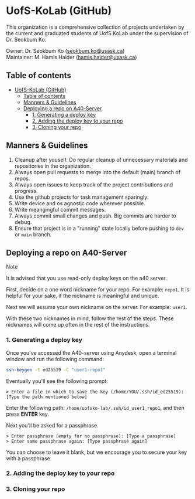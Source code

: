 # UofS-KoLab (GitHub)
This organization is a comprehensive collection of projects undertaken by the current and graduated students of UofS KoLab under the supervision of Dr. Seokbum Ko.

Owner: Dr. Seokbum Ko (seokbum.ko@usask.ca)  
Maintainer: M. Hamis Haider (hamis.haider@usask.ca)  

## Table of contents
- [UofS-KoLab (GitHub)](#uofs-kolab-github)
  - [Table of contents](#table-of-contents)
  - [Manners \& Guidelines](#manners--guidelines)
  - [Deploying a repo on A40-Server](#deploying-a-repo-on-a40-server)
    - [1. Generating a deploy key](#1-generating-a-deploy-key)
    - [2. Adding the deploy key to your repo](#2-adding-the-deploy-key-to-your-repo)
    - [3. Cloning your repo](#3-cloning-your-repo)


## Manners & Guidelines
1. Cleanup after youself. Do regular cleanup of unnecessary materials and repositories in the organization.
2. Always open pull requests to merge into the default (main) branch of repos.
3. Always open issues to keep track of the project contributions and progress.
4. Use the github projects for task management sparingly.
5. Write device and os agnostic code wherever possible.
6. Write meangingful commit messages.
7. Always commit small changes and push. Big commits are harder to debug.
8. Ensure that project is in a "running" state locally before pushing to `dev` or `main` branch.

## Deploying a repo on A40-Server
> [!NOTE]
> It is advised that you use read-only deploy keys on the a40 server.


First, decide on a one word nickname for your repo. For example: `repo1`. It is helpful for your sake, if the nickname is meaningful and unique.  

Next we will assume your own nickname on the server. For example: `user1`.  

With these two nicknames in mind, follow the rest of the steps. These nicknames will come up often in the rest of the instructions.

### 1. Generating a deploy key
Once you've accessed the A40-server using Anydesk, open a terminal window and run the following command:
```bash
ssh-keygen -t ed25519 -C "user1-repo1"
```
Eventually you'll see the following prompt:
```
> Enter a file in which to save the key (/home/YOU/.ssh/id_ed25519): [Type the path mentioned below]
```
Enter the following path: `/home/uofsko-lab/.ssh/id_user1_repo1`, and then press **ENTER** key.  

Next you'll be asked for a passphrase. 
```
> Enter passphrase (empty for no passphrase): [Type a passphrase]
> Enter same passphrase again: [Type passphrase again]
```
You can choose to leave it blank, but we encourage you to secure your key with a passphrase. 

### 2. Adding the deploy key to your repo

### 3. Cloning your repo
